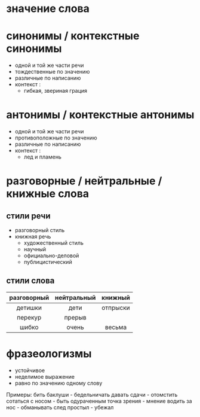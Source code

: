 # значение слова

# синонимы / контекстные синонимы
- одной и той же части речи
- тождественные по значению
- различные по написанию
- контекст :
  - гибкая, звериная грация
# антонимы / контекстные антонимы
- одной и той же части речи
- противоположные по значению
- различные по написанию
- контекст :
  - лед и пламень
# разговорные / нейтральные / книжные слова

## стили речи
- разговорный стиль 
- книжная речь
  - художественный стиль
  - научный
  - официально-деловой
  - публицистический

## стили слова
разговорный|нейтральный|книжный
:--:|:--:|:--:
детишки|дети|отпрыски
перекур|прерыв|
шибко|очень|весьма

# фразеологизмы
- устойчивое
- неделимое выражение
- равно по значению одному слову

Примеры:
бить баклуши - бедельничать
давать сдачи - отомстить
сотаться с носом - быть одураченным
точка зрения - мнение
водить за нос - обманывать
след простыл - убежал
 